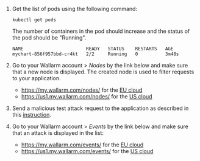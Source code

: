 1. Get the list of pods using the following command:

    ```
    kubectl get pods
    ```

    The number of containers in the pod should increase and the status of the pod should be "Running".

    ```
    NAME                       READY   STATUS    RESTARTS   AGE
    mychart-856f957bbd-cr4kt   2/2     Running   0          3m48s
    ```
2. Go to your Wallarm account > *Nodes* by the link below and make sure that a new node is displayed. The created node is used to filter requests to your application.
    * https://my.wallarm.com/nodes/ for the [EU cloud](../../../quickstart-en/how-wallarm-works/qs-intro-en.md#eu-cloud)
    * https://us1.my.wallarm.com/nodes/ for the [US cloud](../../../quickstart-en/how-wallarm-works/qs-intro-en.md#us-cloud)
3. Send a malicious test attack request to the application as described in this [instruction](../../../quickstart-en/qs-check-operation-en.md#2-run-a-test-attack).
4. Go to your Wallarm account > *Events* by the link below and make sure that an attack is displayed in the list:
    * https://my.wallarm.com/events/ for the [EU cloud](../../../quickstart-en/how-wallarm-works/qs-intro-en.md#eu-cloud)
    * https://us1.my.wallarm.com/events/ for the [US cloud](../../../quickstart-en/how-wallarm-works/qs-intro-en.md#us-cloud)